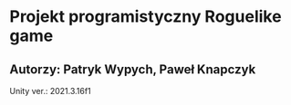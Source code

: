 # Projekt programistyczny Roguelike game
## Autorzy: Patryk Wypych, Paweł Knapczyk

Unity ver.: 2021.3.16f1

